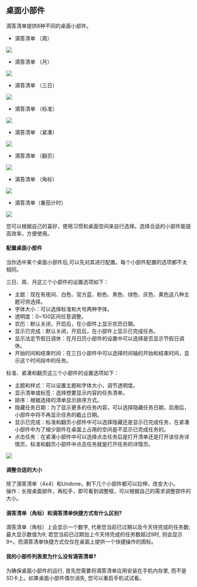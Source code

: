 ## 桌面小部件

滴答清单提供8种不同的桌面小部件。

* 滴答清单 （周）

![](../images/android/widget%201.png)

* 滴答清单 （月）

![](../images/android/widget%202.png)

* 滴答清单 （三日）

![](../images/android/widget%207.png)

* 滴答清单 （标准）

![](../images/android/widget%203.png)

* 滴答清单 （紧凑）

![](../images/android/widget%204.png)

* 滴答清单 （翻页）

![](../images/android/widget%205.png)

* 滴答清单 （角标）

![](../images/android/widget%206.png)

* 滴答清单（番茄计时）

![](../images/android/d0567634gy1foxanvv58ij21kw18iaxm.jpg)

您可以根据自己的喜好，使用习惯和桌面空间来自行选择。选择合适的小部件能提高效率，方便使用。

#### 配置桌面小部件

当你选中某个桌面小部件后,可以先对其进行配置。每个小部件配置的选项都不太相同。

三日、周、月这三个小部件的设置选项如下：

* 主题：现在有夜间、白色、官方蓝、粉色、黑色、绿色、灰色、黄色这八种主题可供选择。
* 字体大小：可以选择标准和大号两种字体。
* 透明度：0~100区间任意调整。
* 农历：默认关闭，开启后，在小部件上显示农历日期。
* 显示已完成：默认关闭，开启后，在小部件上显示已完成任务。
* 显示法定节假日调休：在月日历小部件的设置中可以选择是否显示节假日调休。
* 开始时间和结束时间：在三日小部件中可以选择时间轴的开始和结束时间，显示这个时间段中的任务。

标准、紧凑和翻页这三个小部件的设置选项如下：

* 主题和样式：可以设置主题和字体大小，调节透明度。
* 显示清单或标签：选择想要显示内容的任务清单。
* 排序：根据选择的清单显示排序方式。
* 隐藏任务日期：为了显示更多的任务内容，可以选择隐藏任务日期，启用后，小部件中将不再显示任务的截止日期。
* 显示已完成：标准和翻页小部件中可以选择隐藏还是显示已完成任务，在紧凑小部件中为了缩少部件在桌面上占用的空间是不显示已完成任务的。
* 点击任务：在紧凑小部件中可以选择点击任务后是打开清单还是打开该任务详情页，标准和翻页小部件中点击任务就是打开任务的详情页。

![](../images/android/widget%20setting.png)

#### 调整合适的大小

除了滴答清单（4x4）和Undone，剩下几个小部件都可以拉伸，改变大小。 <br>操作：长按桌面部件，再松手，即可看到调整框，可以根据自己的需求调整部件的大小。

#### 滴答清单（角标）和滴答清单快捷方式有什么区别?

滴答清单（角标）上会显示一个数字, 代表您当前已过期以及今天待完成的任务数; 最大显示数值为9; 若您当前已过期加上今天待完成的任务数超过9时, 则会显示9+。而滴答清单快捷方式仅仅在桌面上提供一个快捷操作的图标。

#### 我的小部件列表里为什么没有滴答清单?

为确保桌面小部件的运行, 首先您需要将滴答清单应用安装在手机内存里, 而不是SD卡上。如果桌面小部件偶尔消失, 您可以重启手机试试看。

